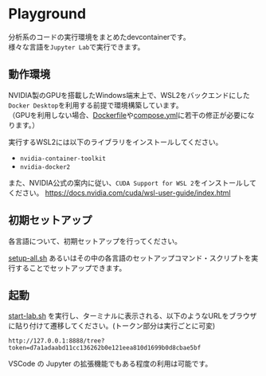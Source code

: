 # Playground

分析系のコードの実行環境をまとめたdevcontainerです。  
様々な言語を`Jupyter Lab`で実行できます。

## 動作環境

NVIDIA製のGPUを搭載したWindows端末上で、WSL2をバックエンドにした`Docker Desktop`を利用する前提で環境構築しています。  
（GPUを利用しない場合、[Dockerfile](.devcontainer/Dockerfile)や[compose.yml](.devcontainer/compose.yml)に若干の修正が必要になります。）

実行するWSL2には以下のライブラリをインストールしてください。

* `nvidia-container-toolkit`
* `nvidia-docker2`

また、NVIDIA公式の案内に従い、`CUDA Support for WSL 2`をインストールしてください。
https://docs.nvidia.com/cuda/wsl-user-guide/index.html

## 初期セットアップ

各言語について、初期セットアップを行ってください。

[setup-all.sh](setup/setup-all.sh) あるいはその中の各言語のセットアップコマンド・スクリプトを実行することでセットアップできます。

## 起動

[start-lab.sh](start-lab.sh) を実行し、ターミナルに表示される、以下のようなURLをブラウザに貼り付けて遷移してください。(トークン部分は実行ごとに可変)

```
http://127.0.0.1:8888/tree?token=d7a1adaabd11cc136262b0e121eea810d1699b0d8cbae5bf
```

VSCode の Jupyter の拡張機能でもある程度の利用は可能です。
